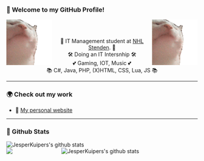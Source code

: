 ### 👋 Welcome to my GitHub Profile!

<p>
<img src="https://github.com/JesperKuipers/JesperKuipers/blob/master/Dancing-cat.gif" alt="Dancing cat" align="left" width="120">
<img src="https://github.com/JesperKuipers/JesperKuipers/blob/master/Dancing-cat.gif" alt="Dancing cat" align="right" width="120">
</p>

<br><br>

<p align="center">
  👤 IT Management student at <a href="https://www.nhlstenden.com/hbo-opleidingen/informatica">NHL Stenden</a>. 👤
  <br>
  🛠️ Doing an IT Intersnhip</a> 🛠️
  <br>
  💕 Gaming, IOT, Music 💕
  <br>
  📚 C#, Java, PHP, (X)HTML, CSS, Lua, JS 📚  
</p>

---

### 🌍 Check out my work

- 🔗 [My personal website](https://wasbever.nl)

---

### 🧮 Github Stats

<img align="left" width="430" height="auto" alt="JesperKuipers's github stats" src="https://github-readme-stats.vercel.app/api?username=JesperKuipers&hide_border=true&title_color=0ff54c&icon_color=0ff54c&text_color=c9d1d9&bg_color=0d1117&show_icons=true;count_private=false&amp;include_all_commits=true">

<img align="right" width="359" height="auto" alt="JesperKuipers's github stats" src="https://github-readme-stats.vercel.app/api/top-langs/?username=JesperKuipers&hide_border=true&title_color=0ff54c&icon_color=0ff54c&text_color=c9d1d9&bg_color=0d1117&layout=compact&amp;show_icons=true&amp;">

![](https://komarev.com/ghpvc/?username=jesperkuipers&color=0FF54C)

<br><br><br><br><br><br><br><br><br><br><br><br><br>
